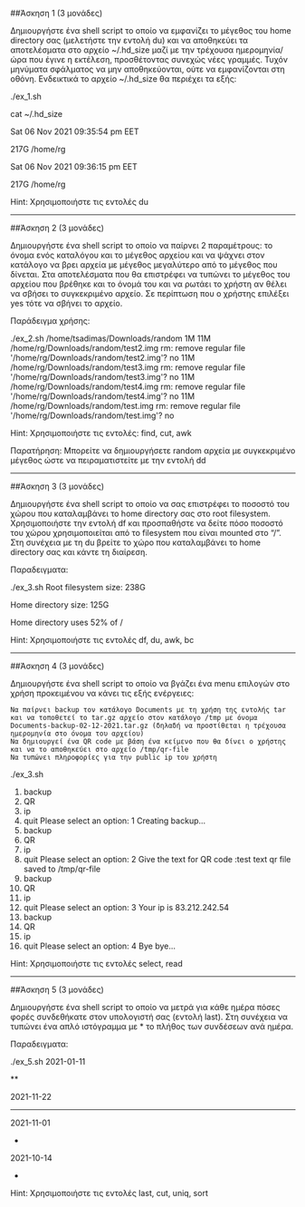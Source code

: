 ##Άσκηση 1 (3 μονάδες)

Δημιουργήστε ένα shell script το οποίο να εμφανίζει το μέγεθος του home directory σας (μελετήστε την εντολή du) και να αποθηκεύει τα αποτελέσματα στο αρχείο ~/.hd_size μαζί με την τρέχουσα ημερομηνία/ώρα που έγινε η εκτέλεση, προσθέτοντας συνεχώς νέες γραμμές. Τυχόν μηνύματα σφάλματος να μην αποθηκεύονται, ούτε να εμφανίζονται στη οθόνη. Ενδεικτικά το αρχείο ~/.hd_size θα περιέχει τα εξής:

./ex_1.sh

cat ~/.hd_size

Sat 06 Nov 2021 09:35:54 pm EET

217G    /home/rg

Sat 06 Nov 2021 09:36:15 pm EET

217G    /home/rg

Hint: Χρησιμοποιήστε τις εντολές du

******************************************************************************************************************************************

##Άσκηση 2 (3 μονάδες)

Δημιουργήστε ένα shell script το οποίο να παίρνει 2 παραμέτρους: το όνομα ενός καταλόγου και το μέγεθος αρχείου και να ψάχνει στον κατάλογο να βρει αρχεία με μέγεθος μεγαλύτερο από το μέγεθος που δίνεται.  Στα αποτελέσματα που θα επιστρέφει να τυπώνει το μέγεθος του αρχείου που βρέθηκε και το όνομά του και να ρωτάει το χρήστη αν θέλει να σβήσει το συγκεκριμένο αρχείο. Σε περίπτωση που ο χρήστης επιλέξει yes τότε να σβήνει το αρχείο.

Παράδειγμα χρήσης:

./ex_2.sh /home/tsadimas/Downloads/random 1M
11M /home/rg/Downloads/random/test2.img
rm: remove regular file '/home/rg/Downloads/random/test2.img'? no
11M /home/rg/Downloads/random/test3.img
rm: remove regular file '/home/rg/Downloads/random/test3.img'? no
11M /home/rg/Downloads/random/test4.img
rm: remove regular file '/home/rg/Downloads/random/test4.img'? no
11M /home/rg/Downloads/random/test.img
rm: remove regular file '/home/rg/Downloads/random/test.img'? no

Hint: Χρησιμοποιήστε τις εντολές: find, cut, awk

Παρατήρηση: Μπορείτε να δημιουργήσετε random αρχεία με συγκεκριμένο μέγεθος ώστε να πειραματιστείτε με την εντολή dd

******************************************************************************************************************************************

##Άσκηση 3 (3 μονάδες)

Δημιουργήστε ένα shell script το οποίο να σας επιστρέφει το ποσοστό του χώρου που καταλαμβάνει το home directory σας στο root filesystem. Χρησιμοποιήστε την εντολή df και προσπαθήστε να δείτε πόσο ποσοστό του χώρου χρησιμοποιείται από το filesystem που είναι mounted στο “/”. Στη συνέχεια με τη du βρείτε το χώρο που καταλαμβάνει το home directory σας και κάντε τη διαίρεση.

Παραδειγματα:

./ex_3.sh
Root filesystem size: 238G

Home directory size: 125G

Home directory uses 52% of /

Hint:  Χρησιμοποιήστε τις εντολές df, du, awk, bc

******************************************************************************************************************************************

##Άσκηση 4 (3 μονάδες)

Δημιουργήστε ένα shell script το οποίο να βγάζει ένα menu επιλογών στο χρήση προκειμένου να κάνει τις εξής ενέργειες:

    Να παίρνει backup τον κατάλογο Documents με τη χρήση της εντολής tar και να τοποθετεί το tar.gz αρχείο στον κατάλογο /tmp με όνομα Documents-backup-02-12-2021.tar.gz (δηλαδή να προστίθεται η τρέχουσα ημερομηνία στο όνομα του αρχείου)
    Να δημιουργεί ένα QR code με βάση ένα κείμενο που θα δίνει ο χρήστης και να το αποθηκεύει στο αρχείο /tmp/qr-file
    Να τυπώνει πληροφορίες για την public ip του χρήστη

./ex_3.sh
1) backup
2) QR
3) ip
4) quit
Please select an option: 1
Creating backup...
1) backup
2) QR
3) ip
4) quit
Please select an option: 2
Give the text for QR code :test text
qr file saved to /tmp/qr-file
1) backup
2) QR
3) ip
4) quit
Please select an option: 3
Your ip is 83.212.242.54
1) backup
2) QR
3) ip
4) quit
Please select an option: 4
Bye bye...

Hint:  Χρησιμοποιήστε τις εντολές select, read

******************************************************************************************************************************************

##Άσκηση 5 (3 μονάδες)

Δημιουργήστε ένα shell script το οποίο να μετρά για κάθε ημέρα πόσες φορές συνδεθήκατε στον υπολογιστή σας (εντολή last). Στη συνέχεια να τυπώνει ένα απλό ιστόγραμμα με * το πλήθος των συνδέσεων ανά ημέρα.

Παραδειγματα:

./ex_5.sh
2021-01-11  

**

2021-11-22  

**************

2021-11-01  

*

2021-10-14  

*

Hint:  Χρησιμοποιήστε τις εντολές last, cut, uniq, sort
